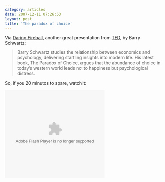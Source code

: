 ```yaml
---
category: articles
date: 2007-12-11 07:26:53
layout: post
title: 'The paradox of choice'
---
```


<p>Via <a href="http://daringfireball.net">Daring Fireball</a>, another great presentation from <a href="http://ted.com">TED</a>, by Barry Schwartz:</p>

<blockquote>Barry Schwartz studies the relationship between economics and psychology, delivering startling insights into modern life. His latest book, The Paradox of Choice, argues that the abundance of choice in today’s western world leads not to happiness but psychological distress.</blockquote>

<p>So, if you 20 minutos to spare, watch it:</p>

<!--cut and paste-->

<object classid="clsid:d27cdb6e-ae6d-11cf-96b8-444553540000" codebase="http://download.macromedia.com/pub/shockwave/cabs/flash/swflash.cab#version=8,0,0,0" width="320" height="285" id="VE_Player" align="middle"><param name="movie" value="http://static.videoegg.com/ted/flash/loader.swf"><PARAM NAME="FlashVars" VALUE="bgColor=FFFFFF&file=http://static.videoegg.com/ted/movies/BARRYSCHWARTZ_high.flv&autoPlay=false&fullscreenURL=http://static.videoegg.com/ted/flash/fullscreen.html&forcePlay=false&logo=&allowFullscreen=true"><param name="quality" value="high"><param name="allowScriptAccess" value="always"><param name="bgcolor" value="#FFFFFF"><param name="scale" value="noscale"><param name="wmode" value="window">

<embed src="http://static.videoegg.com/ted/flash/loader.swf" FlashVars="bgColor=FFFFFF&file=http://static.videoegg.com/ted/movies/BARRYSCHWARTZ_high.flv&autoPlay=false&fullscreenURL=http://static.videoegg.com/ted/flash/fullscreen.html&forcePlay=false&logo=&allowFullscreen=true" quality="high" allowScriptAccess="always" bgcolor="#FFFFFF" scale="noscale" wmode="window" width="320" height="285" name="VE_Player" align="middle" type="application/x-shockwave-flash" pluginspage="http://www.macromedia.com/go/getflashplayer"></object>
